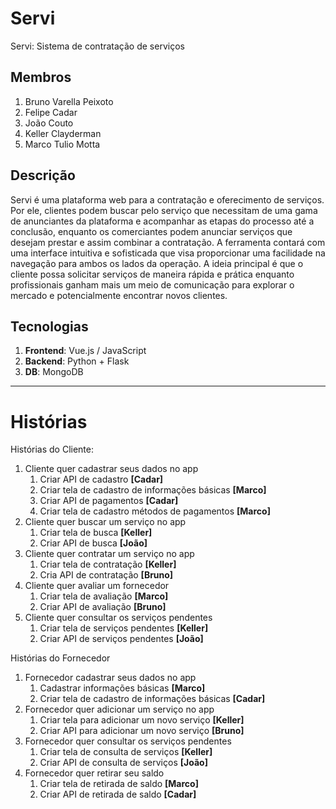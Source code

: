 # Servi
Servi: Sistema de contratação de serviços

## Membros
1. Bruno Varella Peixoto
1. Felipe Cadar
1. João Couto
1. Keller Clayderman
1. Marco Tulio Motta
 
## Descrição

Servi é uma plataforma web para a contratação e oferecimento de serviços. Por ele, clientes podem buscar pelo serviço que necessitam de uma gama de anunciantes da plataforma e acompanhar as etapas do processo até a conclusão, enquanto os comerciantes podem anunciar serviços que desejam prestar e assim combinar a contratação.
A ferramenta contará com uma interface intuitiva e sofisticada que visa proporcionar uma facilidade na navegação para ambos os lados da operação. A ideia principal é que o cliente possa solicitar serviços de maneira rápida e prática enquanto profissionais ganham mais um meio de comunicação para explorar o mercado e potencialmente encontrar novos clientes.

## Tecnologias
1. **Frontend**: Vue.js / JavaScript
1. **Backend**: Python + Flask
1. **DB**: MongoDB

________________

# Histórias

Histórias do Cliente:
1. Cliente quer cadastrar seus dados no app
   1. Criar API de cadastro **[Cadar]**
   2. Criar tela de cadastro de informações básicas **[Marco]**
   3. Criar API de  pagamentos **[Cadar]**
   4. Criar tela de cadastro métodos de pagamentos **[Marco]**
2. Cliente quer buscar um serviço no app
   1. Criar tela de busca **[Keller]**
   2. Criar API de busca **[João]**
3. Cliente quer contratar um serviço no app
   1. Criar tela de contratação **[Keller]**
   2. Cria API de contratação **[Bruno]**
4. Cliente quer avaliar um fornecedor
   1. Criar tela de avaliação **[Marco]**
   2. Criar API de avaliação **[Bruno]**
5. Cliente quer consultar os serviços pendentes
   1. Criar tela de serviços pendentes **[Keller]**
   2.  Criar API de serviços pendentes **[João]**

Histórias do Fornecedor
1. Fornecedor cadastrar seus dados no app
   1. Cadastrar informações básicas **[Marco]**
   2. Criar tela de cadastro de informações básicas **[Cadar]**
2. Fornecedor quer adicionar um serviço no app
   1. Criar tela para adicionar um novo serviço **[Keller]**
   2. Criar API para adicionar um novo serviço **[Bruno]**
3. Fornecedor quer consultar os serviços pendentes
   1. Criar tela de consulta de serviços **[Keller]**
   2. Criar API de consulta de serviços **[João]**
4. Fornecedor quer retirar seu saldo
   1. Criar tela de retirada de saldo **[Marco]**
   2.  Criar API de retirada de saldo **[Cadar]**
